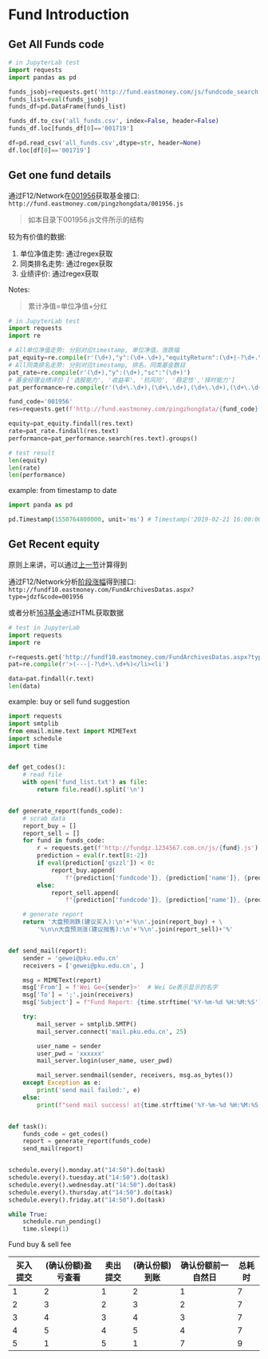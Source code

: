 # Fund Introduction

## Get All Funds code

```py
# in JupyterLab test
import requests
import pandas as pd

funds_jsobj=requests.get('http://fund.eastmoney.com/js/fundcode_search.js').text[8:-1]
funds_list=eval(funds_jsobj)
funds_df=pd.DataFrame(funds_list)

funds_df.to_csv('all_funds.csv', index=False, header=False)
funds_df.loc[funds_df[0]=='001719']

df=pd.read_csv('all_funds.csv',dtype=str, header=None)
df.loc[df[0]=='001719']
```

## Get one fund details

通过F12/Network在[001956](http://fund.eastmoney.com/001956.html)获取基金接口: `http://fund.eastmoney.com/pingzhongdata/001956.js`
> 如本目录下001956.js文件所示的结构

较为有价值的数据:
1. 单位净值走势: 通过regex获取
2. 同类排名走势: 通过regex获取
3. 业绩评价: 通过regex获取

Notes:
> 累计净值=单位净值+分红

```py
# in JupyterLab test
import requests
import re

# All单位净值走势: 分别对应timestamp, 单位净值，涨跌幅
pat_equity=re.compile(r'(\d+),"y":(\d+.\d+),"equityReturn":(\d+|-?\d+.\d+),')
# All同类排名走势: 分别对应timestamp, 排名，同类基金数目
pat_rate=re.compile(r'(\d+),"y":(\d+),"sc":"(\d+)')
# 基金经理业绩评价 ['选股能力', '收益率', '抗风险', '稳定性','择时能力']
pat_performance=re.compile(r'(\d+\.\d+),(\d+\.\d+),(\d+\.\d+),(\d+\.\d+),(\d+\.\d+)\],"jzrq')

fund_code='001956'
res=requests.get(f'http://fund.eastmoney.com/pingzhongdata/{fund_code}.js')

equity=pat_equity.findall(res.text)
rate=pat_rate.findall(res.text)
performance=pat_performance.search(res.text).groups()

# test result
len(equity)
len(rate)
len(performance)
```

example: from timestamp to date

```py
import panda as pd

pd.Timestamp(1550764800000, unit='ms') # Timestamp('2019-02-21 16:00:00')
```

## Get Recent equity

原则上来讲，可以通过[上一节](#get-one-fund-details)计算得到

通过F12/Network分析[阶段涨幅](http://fundf10.eastmoney.com/jdzf_001956.html)得到接口: `http://fundf10.eastmoney.com/FundArchivesDatas.aspx?type=jdzf&code=001956`

或者分析[163基金](http://quotes.money.163.com/fund/001956.html)通过HTML获取数据

```py
# test in JupyterLab
import requests
import re

r=requests.get('http://fundf10.eastmoney.com/FundArchivesDatas.aspx?type=jdzf&code=001956')
pat=re.compile(r'>(---|-?\d+\.\d+%)</li><li')

data=pat.findall(r.text)
len(data)
```

example: buy or sell fund suggestion

```py
import requests
import smtplib
from email.mime.text import MIMEText
import schedule
import time


def get_codes():
    # read file
    with open('fund_list.txt') as file:
        return file.read().split('\n')


def generate_report(funds_code):
    # scrab data
    report_buy = []
    report_sell = []
    for fund in funds_code:
        r = requests.get(f'http://fundgz.1234567.com.cn/js/{fund}.js')
        prediction = eval(r.text[8:-2])
        if eval(prediction['gszzl']) < 0:
            report_buy.append(
                f"{prediction['fundcode']}, {prediction['name']}, {prediction['gszzl']}")
        else:
            report_sell.append(
                f"{prediction['fundcode']}, {prediction['name']}, {prediction['gszzl']}")

    # generate report
    return '大盘预测跌(建议买入):\n'+'%\n'.join(report_buy) + \
        '%\n\n大盘预测涨(建议抛售):\n'+'%\n'.join(report_sell)+'%'


def send_mail(report):
    sender = 'gewei@pku.edu.cn'
    receivers = ['gewei@pku.edu.cn', ]

    msg = MIMEText(report)
    msg['From'] = f'Wei Ge<{sender}>'  # Wei Ge表示显示的名字
    msg['To'] = ';'.join(receivers)
    msg['Subject'] = f"Fund Report: {time.strftime('%Y-%m-%d %H:%M:%S')}"

    try:
        mail_server = smtplib.SMTP()
        mail_server.connect('mail.pku.edu.cn', 25)

        user_name = sender
        user_pwd = 'xxxxxx'
        mail_server.login(user_name, user_pwd)

        mail_server.sendmail(sender, receivers, msg.as_bytes())
    except Exception as e:
        print('send mail failed:', e)
    else:
        print(f"send mail success! at{time.strftime('%Y-%m-%d %H:%M:%S')}")


def task():
    funds_code = get_codes()
    report = generate_report(funds_code)
    send_mail(report)


schedule.every().monday.at("14:50").do(task)
schedule.every().tuesday.at("14:50").do(task)
schedule.every().wednesday.at("14:50").do(task)
schedule.every().thursday.at("14:50").do(task)
schedule.every().friday.at("14:50").do(task)

while True:
    schedule.run_pending()
    time.sleep(1)
```

Fund buy & sell fee

| 买入提交 | (确认份额)盈亏查看 | 卖出提交 | (确认份额)到账 | 确认份额前一自然日 | 总耗时 |
|------|------------|------|----------|-----------|-----|
| 1    | 2          | 1    | 2        | 1         | 7   |
| 2    | 3          | 2    | 3        | 2         | 7   |
| 3    | 4          | 3    | 4        | 3         | 7   |
| 4    | 5          | 4    | 5        | 4         | 7   |
| 5    | 1          | 5    | 1        | 7         | 9   |